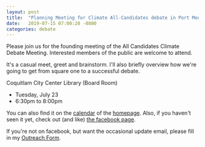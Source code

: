 ```yaml
---
layout: post
title:  "Planning Meeting for Climate All-Candidates debate in Port Moody-Coquitlam"
date:   2019-07-15 07:00:20 -0800
categories: debate
---
```


Please join us for the founding meeting of the All Candidates Climate
Debate Meeting. Interested members of the public are welcome to attend.

It's a casual meet, greet and brainstorm.  I'll also briefly overview
how we're going to get from square one to a successful debate.

Coquitlam City Center Library (Board Room)
  - Tuesday, July 23
  - 6:30pm to 8:00pm

You can also find it on the [calendar][calendar] of the [homepage][homepage]. Also, if you
haven't seen it yet, check out (and like) [the facebook page][facebook].

If you're not on facebook, but want the occasional update email, please fill in my
[Outreach Form][outreachform].

[hundred]: https://www.100debates.ca/
[portmoody]: https://www.reddit.com/r/Portmoody/comments/cc336a/im_setting_up_an_all_candidate_debate_in_port/
[coquitlam]: https://www.reddit.com/r/coquitlam/comments/cc23v9/im_setting_up_an_all_candidate_debate_in_port/
[outreachform]: https://docs.google.com/forms/d/e/1FAIpQLSfExNZby4fi3-C7uHrIpd82zbuJrwhdg7wSNjnr4n8HXL5CBg/viewform
[facebook]: https://www.facebook.com/Interest-Group-for-an-All-Candidate-Port-Moody-Coquitlam-Climate-Debate-396835850961489
[calendar]: https://www.bcclimate.ca/debate2019/calendar.html
[homepage]: https://www.bcclimate.ca/debate2019/index.html
